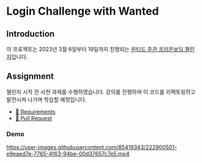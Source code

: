 # Login Challenge with Wanted

## Introduction

이 프로젝트는 2023년 3월 6일부터 19일까지 진행되는 [원티드 주관 프리온보딩 챌린지](https://www.wanted.co.kr/events/pre_challenge_fe_7)입니다.

## Assignment

챌린지 시작 전 사전 과제를 수행하였습니다. 강의를 진행하며 이 코드를 리팩토링하고 발전시켜 나가며 학습할 예정입니다.

- [🔗 Requirements](https://github.com/jaypedia/wanted-pre-onboarding-3-FE-quest/issues/1)
- [🔗 Pull Request](https://github.com/blueStragglr/wanted-pre-onboarding-3-FE-quest/pull/189)

### Demo

https://user-images.githubusercontent.com/85419343/222900501-e9eaed7e-7765-4f63-94be-00d37657c7e5.mp4
